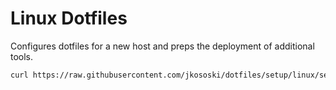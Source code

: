 # Linux Dotfiles

Configures dotfiles for a new host and preps the deployment of additional tools.

```bash
curl https://raw.githubusercontent.com/jkososki/dotfiles/setup/linux/setup.sh | /bin/bash
```

